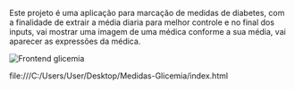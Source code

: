 Este projeto é uma aplicação para marcação de medidas de diabetes, com a finalidade de extrair a média diaria para melhor controle e no final dos inputs, vai mostrar uma imagem de uma médica conforme a sua média, vai aparecer as expressões da médica.

![Frontend glicemia](https://github.com/Gilberto-cpu/Medidas-Glicemia/assets/120422544/1fa21613-8838-4123-befe-79ffc1730179)


file:///C:/Users/User/Desktop/Medidas-Glicemia/index.html
